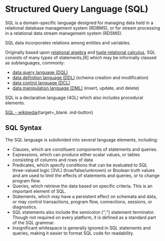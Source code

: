 # Structured Query Language (SQL)

SQL is a domain-specific language designed for managing data held in a relational database management system (RDBMS), or for stream processing in a relational data stream management system (RDSMS).

SQL data incorporates relations among entities and variables.

Originally based upon [relational algebra](https://en.wikipedia.org/wiki/Relational_algebra) and [tuple relational calculus](https://en.wikipedia.org/wiki/Tuple_relational_calculus), SQL consists of many types of statements,[6] which may be informally classed as sublanguages, commonly:

- [data query language (DQL)](https://en.wikipedia.org/wiki/Data_query_language)
- [data definition language (DDL)](https://en.wikipedia.org/wiki/Data_query_language) (schema creation and modification)
- [data control language (DCL)](https://en.wikipedia.org/wiki/Data_control_language)
- [data manipulation language (DML)](https://en.wikipedia.org/wiki/Data_manipulation_language) (insert, update, and delete)

SQL is a declarative language (4GL) which also includes procedural elements.

[SQL - wikipedia](https://en.wikipedia.org/wiki/SQL){target=_blank .md-button}


## SQL Syntax

The SQL language is subdivided into several language elements, including:

- Clauses, which are constituent components of statements and queries.
- Expressions, which can produce either scalar values, or tables consisting of columns and rows of data
- Predicates, which specify conditions that can be evaluated to SQL three-valued logic (3VL) (true/false/unknown) or Boolean truth values and are used to limit the effects of statements and queries, or to change program flow.
- Queries, which retrieve the data based on specific criteria. This is an important element of SQL.
- Statements, which may have a persistent effect on schemata and data, or may control transactions, program flow, connections, sessions, or diagnostics.
- SQL statements also include the semicolon (";") statement terminator. Though not required on every platform, it is defined as a standard part of the SQL grammar.
- Insignificant whitespace is generally ignored in SQL statements and queries, making it easier to format SQL code for readability.
